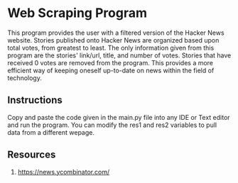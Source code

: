# Web Scraping Program 
This program provides the user with a filtered version of the Hacker News website. Stories published onto Hacker News are organized based upon total votes, from greatest to least. 
The only information given from this program are the stories' link/url, title, and number of votes. Stories that have received 0 votes are removed from the program. This provides a more efficient way of keeping oneself up-to-date on news within the field of technology. 
## Instructions
Copy and paste the code given in the main.py file into any IDE or Text editor and run the program. You can modify the res1 and res2 variables to pull data from a different wepage. 
## Resources 
1. https://news.ycombinator.com/
